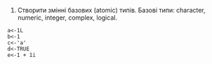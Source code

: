 1.	Створити змінні базових (atomic) типів. Базові типи: character, numeric, integer, complex, logical.
```  
a<-1L
b<-1
c<-'a'
d<-TRUE
e<-1 + 1i
```
